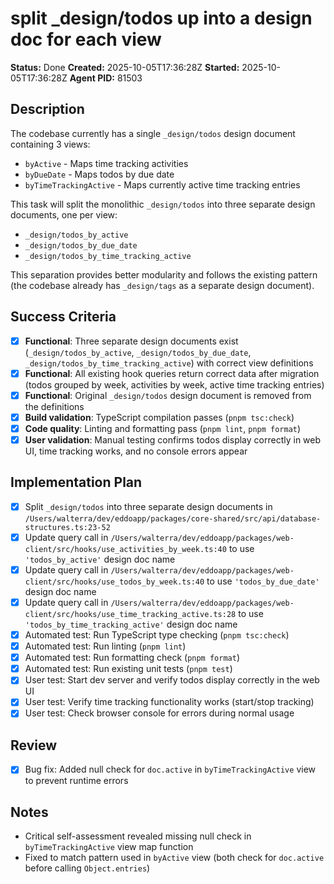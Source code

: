 # split \_design/todos up into a design doc for each view

**Status:** Done
**Created:** 2025-10-05T17:36:28Z
**Started:** 2025-10-05T17:36:28Z
**Agent PID:** 81503

## Description

The codebase currently has a single `_design/todos` design document containing 3 views:

- `byActive` - Maps time tracking activities
- `byDueDate` - Maps todos by due date
- `byTimeTrackingActive` - Maps currently active time tracking entries

This task will split the monolithic `_design/todos` into three separate design documents, one per view:

- `_design/todos_by_active`
- `_design/todos_by_due_date`
- `_design/todos_by_time_tracking_active`

This separation provides better modularity and follows the existing pattern (the codebase already has `_design/tags` as a separate design document).

## Success Criteria

- [x] **Functional**: Three separate design documents exist (`_design/todos_by_active`, `_design/todos_by_due_date`, `_design/todos_by_time_tracking_active`) with correct view definitions
- [x] **Functional**: All existing hook queries return correct data after migration (todos grouped by week, activities by week, active time tracking entries)
- [x] **Functional**: Original `_design/todos` design document is removed from the definitions
- [x] **Build validation**: TypeScript compilation passes (`pnpm tsc:check`)
- [x] **Code quality**: Linting and formatting pass (`pnpm lint`, `pnpm format`)
- [x] **User validation**: Manual testing confirms todos display correctly in web UI, time tracking works, and no console errors appear

## Implementation Plan

- [x] Split `_design/todos` into three separate design documents in `/Users/walterra/dev/eddoapp/packages/core-shared/src/api/database-structures.ts:23-52`
- [x] Update query call in `/Users/walterra/dev/eddoapp/packages/web-client/src/hooks/use_activities_by_week.ts:40` to use `'todos_by_active'` design doc name
- [x] Update query call in `/Users/walterra/dev/eddoapp/packages/web-client/src/hooks/use_todos_by_week.ts:40` to use `'todos_by_due_date'` design doc name
- [x] Update query call in `/Users/walterra/dev/eddoapp/packages/web-client/src/hooks/use_time_tracking_active.ts:28` to use `'todos_by_time_tracking_active'` design doc name
- [x] Automated test: Run TypeScript type checking (`pnpm tsc:check`)
- [x] Automated test: Run linting (`pnpm lint`)
- [x] Automated test: Run formatting check (`pnpm format`)
- [x] Automated test: Run existing unit tests (`pnpm test`)
- [x] User test: Start dev server and verify todos display correctly in the web UI
- [x] User test: Verify time tracking functionality works (start/stop tracking)
- [x] User test: Check browser console for errors during normal usage

## Review

- [x] Bug fix: Added null check for `doc.active` in `byTimeTrackingActive` view to prevent runtime errors

## Notes

- Critical self-assessment revealed missing null check in `byTimeTrackingActive` view map function
- Fixed to match pattern used in `byActive` view (both check for `doc.active` before calling `Object.entries`)
